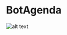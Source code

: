 # BotAgenda

![alt text](https://media.discordapp.net/attachments/853914523555725322/857343603121717298/unknown.png)

